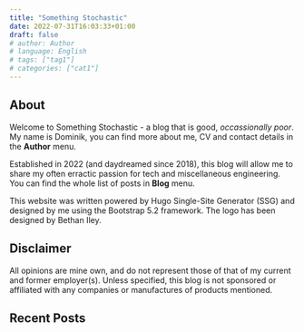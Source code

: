 ```yaml
---
title: "Something Stochastic"
date: 2022-07-31T16:03:33+01:00
draft: false
# author: Author
# language: English
# tags: ["tag1"]
# categories: ["cat1"]
---
```



## About

Welcome to Something Stochastic - a blog that is good, _occassionally poor_. My name is Dominik, you can find more about me, CV and contact details in the **Author** menu.

Established in 2022 (and daydreamed since 2018), this blog will allow me to share my often erractic passion for tech and miscellaneous engineering. You can find the whole list of posts in **Blog** menu.

This website was written powered by Hugo Single-Site Generator (SSG) and designed by me using the Bootstrap 5.2 framework. The logo has been designed by Bethan Iley.

## Disclaimer

All opinions are mine own, and do not represent those of that of my current and former employer(s). Unless specified, this blog is not sponsored or affiliated with any companies or manufactures of products mentioned.

## Recent Posts